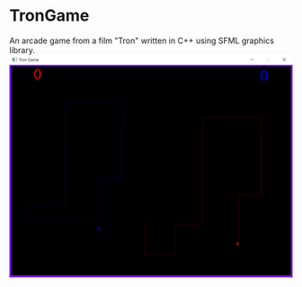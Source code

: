 # TronGame
An arcade game from a film "Tron" written in C++ using SFML graphics library.
<img src="screenshot.png"></img>
